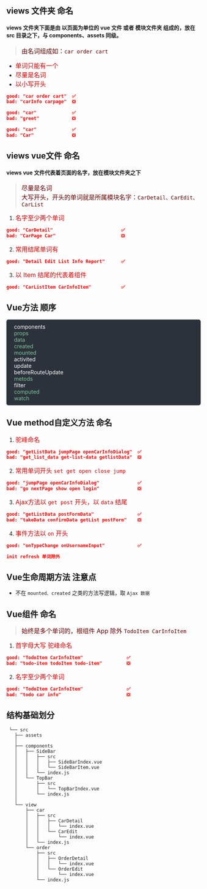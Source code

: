 ## views 文件夹 命名
#### views 文件夹下面是由 以页面为单位的 vue 文件 或者 模块文件夹 组成的，放在 src 目录之下，与 components、assets 同级。
  
> <font size='3' color='#660000'>由名词组成如：`car order cart`</font>  
- <font size='3' color='#dd0000'>单词只能有一个 </font>  
- <font size='3' color='#dd0000'>尽量是名词 </font>  
- <font size='3' color='#dd0000'>以小写开头 </font>  
```json
good: "car order cart"  ✅  
bad: "carInfo carpage"  ❎

good: "car"             ✅  
bad: "greet"            ❎

good: "car"             ✅  
bad: "Car"              ❎
```

## views vue文件 命名
#### views vue 文件代表着页面的名字，放在模块文件夹之下

> <font size='3' color='#660000'>尽量是名词</font>   
> <font size='3' color='#660000'>大写开头，开头的单词就是所属模块名字：`CarDetail、CarEdit、CarList`</font> 
1. <font size='3' color='#dd0000'>名字至少两个单词 </font>  
```json
good: "CarDetail"                         ✅  
bad: "CarPage Car"                        ❎ 
```
2. <font size='3' color='#dd0000'>常用结尾单词有 </font> 
```json
good: "Detail Edit List Info Report"      ✅
``` 
3. <font size='3' color='#dd0000'>以 Item 结尾的代表着组件 </font> 
```json
good: "CarListItem CarInfoItem"           ✅  
```

## Vue方法 顺序

<ul style="background: #2c323b; color: #fff; list-style: none; padding: 10px; width: 97%; text-indent: 10px; border-radius: 5px;">
  <li>components</li>
  <li style="color: #7ec699">props</li>
  <li style="color: #7ec699">data</li>
  <li style="color: #7ec699">created</li>
  <li style="color: #7ec699">mounted</li>
  <li>activited</li>
  <li>update</li>
  <li>beforeRouteUpdate</li>
  <li style="color: #7ec699">metods</li>
  <li>filter</li>
  <li style="color: #7ec699">computed</li>
  <li style="color: #7ec699">watch</li>
</ul>

## Vue method自定义方法 命名
1. <font size='3' color='#dd0000'>驼峰命名</font> 
```json
good: "getListData jumpPage openCarInfoDialog"  ✅
bad: "get_list_data get-list-data getlistData"  ❎
```
2. <font size='3' color='#dd0000'>常用单词开头 `set get open close jump`</font> 
```json
good: "jumpPage openCarInfoDialog"              ✅
bad: "go nextPage show open login"              ❎
```
3. <font size='3' color='#dd0000'>Ajax方法以 `get post` 开头，以 `data` 结尾</font> 
```json
good: "getListData postFormData"                ✅
bad: "takeData confirmData getList postForm"    ❎
```
4. <font size='3' color='#dd0000'>事件方法以 `on` 开头</font> 
```json
good: "onTypeChange onUsernameInput"            ✅

init refresh 单词除外
```

## Vue生命周期方法 注意点
- 不在 `mounted、created` 之类的方法写逻辑，取 `Ajax 数据`

## Vue组件 命名
> <font size='3' color='#660000'>始终是多个单词的，根组件 App 除外 `TodoItem CarInfoItem`</font> 
1. <font size='3' color='#dd0000'>首字母大写 驼峰命名</font>
  ```json
  good: "TodoItem CarInfoItem"                ✅
  bad: "todo-item todoItem todo-item"         ❎
  ``` 
2. <font size='3' color='#dd0000'>名字至少两个单词</font> 
  ```json
  good: "TodoItem CarInfoItem"                ✅
  bad: "todo car info"                        ❎
  ``` 

## 结构基础划分

```
 └── src
   ├── assets
   │  
   ├── components
   │   ├── SideBar
   │   │   ├── src
   │   │   │   ├── SideBarIndex.vue
   │   │   │   └── SideBarItem.vue
   │   │   └── index.js
   │   └── TopBar
   │       ├── src
   │       │   └── TopBarIndex.vue
   │       └── index.js
   │
   └── view       
       ├── car                          
       │   ├── src
       │   │   ├── CarDetail
       │   │   │   └── index.vue  
       │   │   └── CarEdit
       │   │       └── index.vue 
       │   └── index.js
       └── order                          
           ├── src
           │   ├── OrderDetail
           │   │   └── index.vue  
           │   └── OrderEdit
           │       └── index.vue 
           └── index.js
       
```